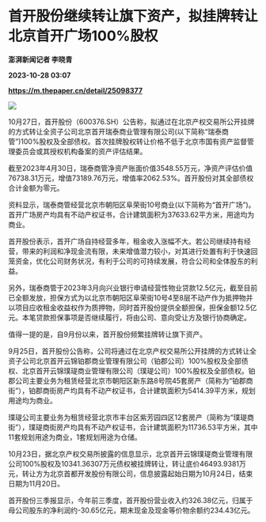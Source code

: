 # 首开股份继续转让旗下资产，拟挂牌转让北京首开广场100%股权
**澎湃新闻记者 李晓青**

**2023-10-28 03:07**

**https://m.thepaper.cn/detail/25098377**

![](https://imagecloud.thepaper.cn/thepaper/image/276/27/271.jpg)

10月27日，首开股份（600376.SH）公告称，拟通过在北京产权交易所公开挂牌的方式转让全资子公司北京首开瑞泰商业管理有限公司(以下简称“瑞泰商管”)100%股权及全部债权。首次挂牌股权转让价格不低于北京市国有资产监督管理委员会或其授权机构备案的资产评估结果。

截至2023年4月30日，瑞泰商管净资产账面价值3548.55万元，净资产评估价值76738.31万元，增值73189.76万元，增值率2062.53%。首开股份对其全部债权合计金额为零元。

资料显示，瑞泰商管经营北京市朝阳区阜荣街10号商业(以下简称为“首开广场”)。首开广场房产均具有不动产权证书，合计建筑面积为37633.62平方米，用途均为商业。

首开股份表示，首开广场自持经营多年，租金收入涨幅不大。若公司继续持有经营，带来的利润和净现金流有限，未来增值潜力较小，对其进行处置有利于快速回笼资金，优化公司财务状况，有利于公司的可持续发展，符合公司和全体股东的利益。

另外，瑞泰商管于2023年3月向兴业银行申请经营性物业贷款12.5亿元，截至目前已全额发放，担保方式为以北京市朝阳区阜荣街10号4至8层不动产作为抵押物并以项目应收租金收益权作为质押物，同时首开股份提供全额担保，担保金额12.5亿元。本笔贷款担保事项是否继续履行，将由公司、意向受让方及银行协商确定。

值得一提的是，自9月份以来，首开股份频繁挂牌转让旗下资产。

9月25日，首开股份公告称，公司将通过在北京产权交易所公开挂牌的方式转让全资子公司北京首开云锦铂郡商业管理有限公司（铂郡公司）100%股权及全部债权、北京首开云锦璞瑅商业管理有限公司（璞瑅公司）100%股权及全部债权。铂郡公司主要业务为租赁经营北京市朝阳区新东路8号院45套房产（简称为“铂郡商街”），铂郡商街房产均具有不动产权证书，合计建筑面积为5414.39平方米，规划用途均为商业。

璞瑅公司主要业务为租赁经营北京市丰台区紫芳园四区12套房产（简称为“璞瑅商街”），璞瑅商街房产均具有不动产权证书，合计建筑面积为11736.53平方米，其中11套规划用途为商业，1套规划用途为仓储。

10月23日，据北京产权交易所披露的信息显示，北京首开云锦璞瑅商业管理有限公司100%股权及10341.36307万元债权被挂牌转让，转让底价46493.9381万元，转让方为北京首都开发股份有限公司，信息披露起始日期为10月24日，结束日期为11月20日。

首开股份三季报显示，今年前三季度，首开股份营业收入约326.38亿元，归属于母公司股东的净利润约-30.65亿元，期末现金及现金等价物余额约234.43亿元。